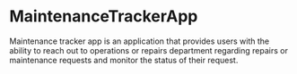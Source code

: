 # MaintenanceTrackerApp
Maintenance tracker app is an application that provides users with the ability to reach out to operations or repairs department regarding repairs or maintenance requests and monitor the status of their request.
